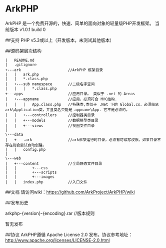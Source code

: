 ﻿ArkPHP
=======
ArkPHP 是一个免费开源的，快速、简单的面向对象的轻量级PHP开发框架。
当前版本 v1.0.1 build 0

##支持
  PHP v5.3或以上（开发版本，未测试其他版本）

##源码架层次结构
	
	|	README.md
	|	.gitignore
	+---ark						//ArkPHP 框架目录
	|	|	ark.php
	|	|	*.class.php
	|	+---sub namespace		//二级名字空间
	|	|	|	*.class.php
	+---apps					//应用目录。 类似于 .net 的 Areas
	|	+---appname				//应用，必须符合 MVC结构.
	|	|	|	App.class.php	//特殊类,类似于 .Net 下的 Global.cs，必须继承 ark\Application类，并且类名只能是 appname\App. 它不是必须的。
	|	|	+---controllers		//控制器类目录
	|	|	+---models			//数据模型类目录
	|	|	+---views			//视图文件目录
	|
	\---data
	|	+---.ark				//ark框架运行时目录，必须有可读写权限。如果目录不存在则会尝试自动创建。
	|	|	config.php
	|		
	\---web
	|	+---content				//全局静态文件目录
	|	|		+---css
	|	|		+---scripts
	|	|		+---images
	|	|	index.php			//入口文件

##文档
	请访问wiki：https://github.com/ArkProject/ArkPHP/wiki

##发布历史

arkphp-{version}-{encoding}.rar //版本规则

暂无发布

##协议
  ArkPHP遵循 Apache License 2.0 发布。协议参考地址：http://www.apache.org/licenses/LICENSE-2.0.html
